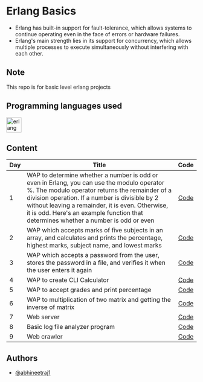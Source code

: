 # Erlang Basics
*	Erlang has built-in support for fault-tolerance, which allows systems to continue operating even in the face of errors or hardware failures.
*	Erlang's main strength lies in its support for concurrency, which allows multiple processes to execute simultaneously without interfering with each other.

## Note
This repo is for basic level erlang projects

## Programming languages used
<a href="https://www.erlang.org/doc/" target="_blank" rel="noreferrer"> <img src="https://www.erlang.org/doc/erlang-logo.png" alt="erlang" width="40" height="40"/> </a>

## Content

| Day | Title | Code      |
| --- | --- |:----------: |
| 1 | WAP to determine whether a number is odd or even in Erlang, you can use the modulo operator %. The modulo operator returns the remainder of a division operation. If a number is divisible by 2 without leaving a remainder, it is even. Otherwise, it is odd. Here's an example function that determines whether a number is odd or even | [Code](code001.erl) |
| 2 | WAP which accepts marks of five subjects in an array, and calculates and prints the percentage, highest marks, subject name, and lowest marks | [Code](code002.erl) |
| 3 | WAP which accepts a password from the user, stores the password in a file, and verifies it when the user enters it again | [Code](code003.erl) |
| 4 | WAP to create CLI Calculator | [Code](code004.erl) |
| 5 | WAP to accept grades and print percentage | [Code](code005.erl) |
| 6 | WAP to multiplication of two matrix and getting the inverse of matrix | [Code](code006.erl) |
| 7 | Web server  | [Code](code007.erl) |
| 8 | Basic log file analyzer program | [Code](code008.erl) |
| 9 | Web crawler | [Code](code009.erl) |

## Authors

*	[@abhineetraj1](https://github.com/abhineetraj1)
